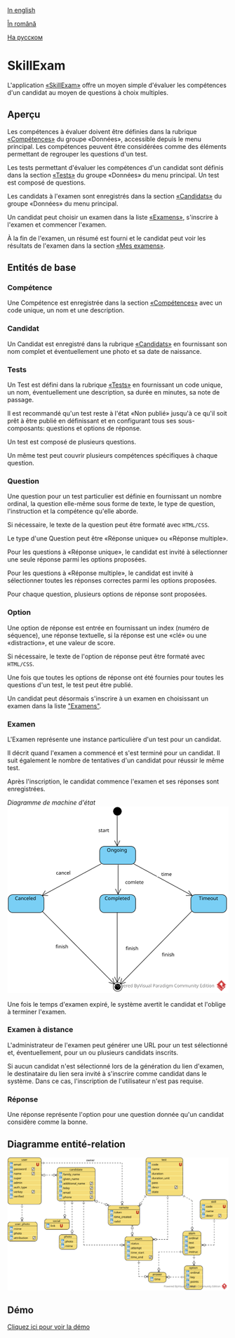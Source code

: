 
[In english](https://github.com/ciukstar/skillexam/blob/master/README.md)  

[În română](https://github.com/ciukstar/skillexam/blob/master/README.ro.md)  

[На русском](https://github.com/ciukstar/skillexam/blob/master/README.ru.md)

# SkillExam

L'application [«SkillExam»](https://skillexamfr-i4rimw5qwq-de.a.run.app) offre un moyen simple d'évaluer les compétences d'un candidat au moyen de questions à choix multiples.

## Aperçu

Les compétences à évaluer doivent être définies dans la rubrique [«Compétences»](https://skillexamfr-i4rimw5qwq-de.a.run.app/admin/skills) du groupe «Données», accessible depuis le menu principal. Les compétences peuvent être considérées comme des éléments permettant de regrouper les questions d'un test.

Les tests permettant d'évaluer les compétences d'un candidat sont définis dans la section [«Tests»](https://skillexamfr-i4rimw5qwq-de.a.run.app/admin/tests) du groupe «Données» du menu principal. Un test est composé de questions.

Les candidats à l'examen sont enregistrés dans la section [«Candidats»](https://skillexamfr-i4rimw5qwq-de.a.run.app/admin/candidates) du groupe «Données» du menu principal.

Un candidat peut choisir un examen dans la liste [«Examens»](https://skillexamfr-i4rimw5qwq-de.a.run.app), s'inscrire à l'examen et commencer l'examen.

À la fin de l'examen, un résumé est fourni et le candidat peut voir les résultats de l'examen dans la section [«Mes examens»](https://skillexamfr-i4rimw5qwq-de.a.run.app/my-exams).

## Entités de base

### Compétence

Une Compétence est enregistrée dans la section [«Compétences»](https://skillexamfr-i4rimw5qwq-de.a.run.app/admin/skills) avec un code unique, un nom et une description.

### Candidat

Un Candidat est enregistré dans la rubrique [«Candidats»](https://skillexamfr-i4rimw5qwq-de.a.run.app/admin/candidates) en fournissant son nom complet et éventuellement une photo et sa date de naissance.

### Tests

Un Test est défini dans la rubrique [«Tests»](https://skillexamfr-i4rimw5qwq-de.a.run.app/admin/tests) en fournissant un code unique, un nom, éventuellement une description, sa durée en minutes, sa note de passage.

Il est recommandé qu'un test reste à l'état «Non publié» jusqu'à ce qu'il soit prêt à être publié en définissant et en configurant tous ses sous-composants: questions et options de réponse.

Un test est composé de plusieurs questions.

Un même test peut couvrir plusieurs compétences spécifiques à chaque question.

### Question

Une question pour un test particulier est définie en fournissant un nombre ordinal, la question elle-même sous forme de texte, le type de question, l'instruction et la compétence qu'elle aborde.

Si nécessaire, le texte de la question peut être formaté avec ```HTML/CSS```.

Le type d'une Question peut être «Réponse unique» ou «Réponse multiple».

Pour les questions à «Réponse unique», le candidat est invité à sélectionner une seule réponse parmi les options proposées.

Pour les questions à «Réponse multiple», le candidat est invité à sélectionner toutes les réponses correctes parmi les options proposées.

Pour chaque question, plusieurs options de réponse sont proposées.

### Option

Une option de réponse est entrée en fournissant un index (numéro de séquence), une réponse textuelle, si la réponse est une «clé» ou une «distraction», et une valeur de score.

Si nécessaire, le texte de l'option de réponse peut être formaté avec ```HTML/CSS```.

Une fois que toutes les options de réponse ont été fournies pour toutes les questions d'un test, le test peut être publié.

Un candidat peut désormais s'inscrire à un examen en choisissant un examen dans la liste ["Examens"](https://skillexamfr-i4rimw5qwq-de.a.run.app).

### Examen

L'Examen représente une instance particulière d'un test pour un candidat.

Il décrit quand l'examen a commencé et s'est terminé pour un candidat. Il suit également le nombre de tentatives d'un candidat pour réussir le même test.

Après l'inscription, le candidat commence l'examen et ses réponses sont enregistrées.

*Diagramme de machine d'état*
![State Machine Diagram](static/img/SkillExam-SMD.svg)

Une fois le temps d'examen expiré, le système avertit le candidat et l'oblige à terminer l'examen.


### Examen à distance

L'administrateur de l'examen peut générer une URL pour un test sélectionné et, éventuellement, pour un ou plusieurs candidats inscrits.

Si aucun candidat n'est sélectionné lors de la génération du lien d'examen, le destinataire du lien sera invité à s'inscrire comme candidat dans le système. Dans ce cas, l'inscription de l'utilisateur n'est pas requise.


### Réponse

Une réponse représente l'option pour une question donnée qu'un candidat considère comme la bonne.

## Diagramme entité-relation

![Diagramme entité-relation](static/img/SkillExam-ERD.svg)
 
## Démo

[Cliquez ici pour voir la démo](https://skillexamfr-i4rimw5qwq-de.a.run.app)
